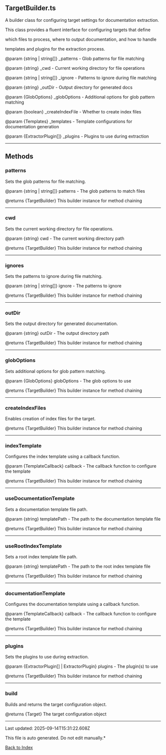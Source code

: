 ## TargetBuilder.ts





 A builder class for configuring target settings for documentation extraction.

 

 This class provides a fluent interface for configuring targets that define

 which files to process, where to output documentation, and how to handle

 templates and plugins for the extraction process.

 

 @param {string | string[]} _patterns - Glob patterns for file matching

 @param {string} _cwd - Current working directory for file operations

 @param {string | string[]} _ignore - Patterns to ignore during file matching

 @param {string} _outDir - Output directory for generated docs

 @param {GlobOptions} _globOptions - Additional options for glob pattern matching

 @param {boolean} _createIndexFile - Whether to create index files

 @param {Templates} _templates - Template configurations for documentation generation

 @param {ExtractorPlugin[]} _plugins - Plugins to use during extraction

 



---



## Methods



### **patterns**

 Sets the glob patterns for file matching.

 

 @param {string | string[]} patterns - The glob patterns to match files

 @returns {TargetBuilder} This builder instance for method chaining

 



---



### **cwd**

 Sets the current working directory for file operations.

 

 @param {string} cwd - The current working directory path

 @returns {TargetBuilder} This builder instance for method chaining

 



---



### **ignores**

 Sets the patterns to ignore during file matching.

 

 @param {string | string[]} ignore - The patterns to ignore

 @returns {TargetBuilder} This builder instance for method chaining

 



---



### **outDir**

 Sets the output directory for generated documentation.

 

 @param {string} outDir - The output directory path

 @returns {TargetBuilder} This builder instance for method chaining

 



---



### **globOptions**

 Sets additional options for glob pattern matching.

 

 @param {GlobOptions} globOptions - The glob options to use

 @returns {TargetBuilder} This builder instance for method chaining

 



---



### **createIndexFiles**

 Enables creation of index files for the target.

 

 @returns {TargetBuilder} This builder instance for method chaining

 



---



### **indexTemplate**

 Configures the index template using a callback function.

 

 @param {TemplateCallback} callback - The callback function to configure the template

 @returns {TargetBuilder} This builder instance for method chaining

 



---



### **useDocumentationTemplate**

 Sets a documentation template file path.

 

 @param {string} templatePath - The path to the documentation template file

 @returns {TargetBuilder} This builder instance for method chaining

 



---



### **useRootIndexTemplate**

 Sets a root index template file path.

 

 @param {string} templatePath - The path to the root index template file

 @returns {TargetBuilder} This builder instance for method chaining

 



---



### **documentationTemplate**

 Configures the documentation template using a callback function.

 

 @param {TemplateCallback} callback - The callback function to configure the template

 @returns {TargetBuilder} This builder instance for method chaining

 



---



### **plugins**

 Sets the plugins to use during extraction.

 

 @param {ExtractorPlugin[] | ExtractorPlugin} plugins - The plugin(s) to use

 @returns {TargetBuilder} This builder instance for method chaining

 



---



### **build**

 Builds and returns the target configuration object.

 

 @returns {Target} The target configuration object

 



---



Last updated: 2025-09-14T15:31:22.608Z



This file is auto generated. Do not edit manually.*



[Back to Index](./index.md)